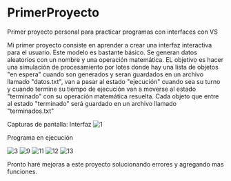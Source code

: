 # PrimerProyecto
Primer proyecto personal para practicar programas con interfaces con VS

Mi primer proyecto consiste en aprender a crear una interfaz interactiva para el usuario.
Este modelo es bastante básico. Se generan datos aleatorios con un nombre y una operación matemática. EL objetivo es hacer una simulación de procesamiento por lotes donde hay una lista de objetos "en espera" cuando son generados y seran guardados en un archivo llamado "datos.txt", van a pasar al estado "ejecución" cuando sea su turno y cuando termine su tiempo de ejecución van a moverse al estado "terminado" con su operación matemática resuelta. Cada objeto que entre al estado "terminado" será guardado en un archivo llamado "terminados.txt"

Capturas de pantalla:
Interfaz
![1](https://github.com/user-attachments/assets/3e217992-7f7d-4754-a8f1-7884a34587fd)

Programa en ejecución

![3](https://github.com/user-attachments/assets/fcefaf2e-08a7-4506-a4e1-a33fe5d012b9)
![9](https://github.com/user-attachments/assets/ddb18971-0dc0-42ff-9f42-2e360a81b7a1)
![11](https://github.com/user-attachments/assets/20c0f2d4-dbdb-4bf8-b921-dc5196446bbc)
![12](https://github.com/user-attachments/assets/2348fd86-d899-4f37-a936-2abd2ebede48)
![13](https://github.com/user-attachments/assets/ee606c47-64ad-4201-8f01-39ef606fab42)

Pronto haré mejoras a este proyecto solucionando errores y agregando mas funciones.
